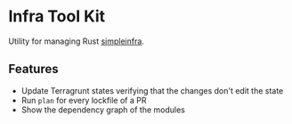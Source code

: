 # Infra Tool Kit

Utility for managing Rust [simpleinfra](https://github.com/rust-lang/simpleinfra).

## Features

- Update Terragrunt states verifying that the changes don't edit the state
- Run `plan` for every lockfile of a PR
- Show the dependency graph of the modules
